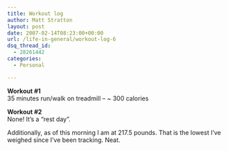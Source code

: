 ```yaml
---
title: Workout log
author: Matt Stratton
layout: post
date: 2007-02-14T08:23:00+00:00
url: /life-in-general/workout-log-6
dsq_thread_id:
  - 28261442
categories:
  - Personal

---
```

**Workout #1**  
35 minutes run/walk on treadmill &#8211; ~ 300 calories

**Workout #2**  
None! It&#8217;s a &#8220;rest day&#8221;.

Additionally, as of this morning I am at 217.5 pounds. That is the lowest I&#8217;ve weighed since I&#8217;ve been tracking. Neat.